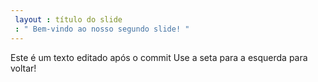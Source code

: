 ```yaml
---
 layout : título do slide
 : " Bem-vindo ao nosso segundo slide! "
---
```

Este é um texto editado após o commit
Use a seta para a esquerda para voltar!